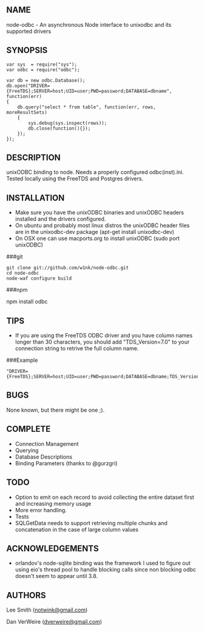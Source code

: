 NAME
----

node-odbc - An asynchronous Node interface to unixodbc and its supported drivers

SYNOPSIS
--------

	var sys  = require("sys");
	var odbc = require("odbc");

	var db = new odbc.Database();
	db.open("DRIVER={FreeTDS};SERVER=host;UID=user;PWD=password;DATABASE=dbname", function(err)
	{
		db.query("select * from table", function(err, rows, moreResultSets)
		{
			sys.debug(sys.inspect(rows));
			db.close(function(){});
		});
	});


DESCRIPTION
-----------

unixODBC binding to node. Needs a properly configured odbc(inst).ini.  Tested locally using the FreeTDS and Postgres drivers.


INSTALLATION
------------

- Make sure you have the unixODBC binaries and unixODBC headers installed and the drivers configured.
 - On ubuntu and probably most linux distros the unixODBC header files are in the unixodbc-dev package (apt-get install unixodbc-dev)
 - On OSX one can use macports.org to install unixODBC (sudo port unixODBC)

###git

	git clone git://github.com/w1nk/node-odbc.git
	cd node-odbc
	node-waf configure build

###npm

  npm install odbc


TIPS
----

- If you are using the FreeTDS ODBC driver and you have column names longer than 30 characters, you should add "TDS_Version=7.0" to your connection string to retrive the full column name.

###Example

	"DRIVER={FreeTDS};SERVER=host;UID=user;PWD=password;DATABASE=dbname;TDS_Version=7.0"


BUGS
----

None known, but there might be one ;).

COMPLETE
--------

- Connection Management
- Querying
- Database Descriptions
- Binding Parameters (thanks to @gurzgri)

TODO
----

- Option to emit on each record to avoid collecting the entire dataset first and increasing memory usage
- More error handling.
- Tests
- SQLGetData needs to support retrieving multiple chunks and concatenation in the case of large	column values

ACKNOWLEDGEMENTS
----------------

- orlandov's node-sqlite binding was the framework I used to figure out using eio's thread pool to handle blocking calls since non blocking odbc doesn't seem to appear until 3.8.

AUTHORS
------

Lee Smith (notwink@gmail.com)

Dan VerWeire (dverweire@gmail.com)
